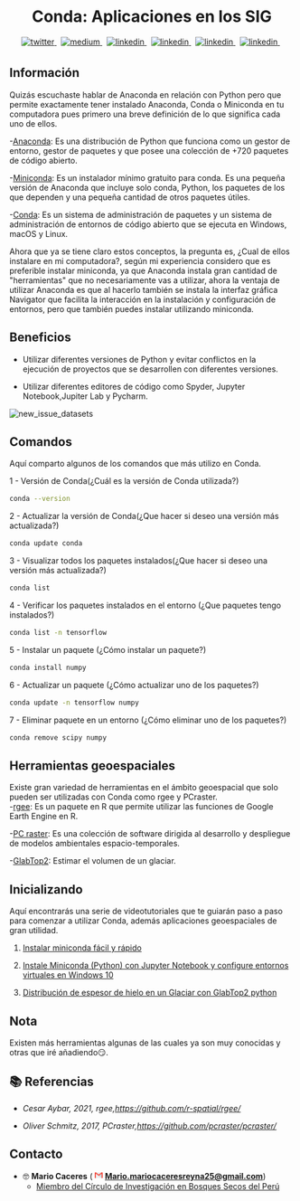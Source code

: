 <h1 align="center"><strong>Conda: Aplicaciones en los SIG</strong></h1>

<table align="center">
 <p align="center">
<a href="https://twitter.com/Mario251997" target="_blank">
<img src=https://img.shields.io/badge/twitter-%2300acee.svg?&style=for-the-badge&logo=twitter&logoColor=white alt=twitter style="margin-bottom: 5px;" />
</a> &nbsp;

<a href="https://www.facebook.com/mariocaceres25" target="_blank">
<img src=https://img.shields.io/badge/Facebook-1877F2?style=for-the-badge&logo=facebook&logoColor=white alt=medium style="margin-bottom: 5px;" />
</a> &nbsp;

<a href="https://www.linkedin.com/in/mariocaceres25/" target="_blank">
<img src=https://img.shields.io/badge/linkedin-%231E77B5.svg?&style=for-the-badge&logo=linkedin&logoColor=white alt=linkedin style="margin-bottom: 5px;" />
</a> &nbsp;

<a href="mailto:mariocaceresreyna25@gmail.com" target="_blank">
<img src=https://img.shields.io/badge/Gmail-D14836?style=for-the-badge&logo=gmail&logoColor=white   alt=linkedin style="margin-bottom: 5px;" />
</a> &nbsp;  

<a href="https://github.com/mario199745/An-lise-de-Dados-em-Linguagem-R/stargazers" target="_blank">
<img src=https://img.shields.io/github/stars/ambarja/WebMapping-Taller?style=for-the-badge   alt=linkedin style="margin-bottom: 5px;" />
</a> &nbsp;  

<a href="https://github.com/mario199745/An-lise-de-Dados-em-Linguagem-R/fork?" target="_blank">
<img src=https://img.shields.io/github/forks/ambarja/WebMapping-Taller?style=for-the-badge   alt=linkedin style="margin-bottom: 5px;" />
</a> &nbsp; 



 ## **Información**
  Quizás escuchaste hablar de Anaconda en relación con Python pero que permite exactamente tener instalado Anaconda, Conda o Miniconda en tu computadora 
  pues primero una breve definición de lo que significa cada uno de ellos. 

  -<a href="https://www.anaconda.com/products/distribution">Anaconda</a>: Es una distribución de Python que funciona como un gestor de entorno, gestor de paquetes y que posee una colección de +720 paquetes de código abierto.

  -<a href="https://docs.conda.io/en/latest/miniconda.html">Miniconda</a>: Es un instalador mínimo gratuito para conda. Es una pequeña versión de Anaconda que incluye solo conda, Python, los paquetes de los que dependen y una pequeña cantidad de otros paquetes útiles.

  -<a href="https://docs.conda.io/projects/conda/en/latest/">Conda</a>: Es un sistema de administración de paquetes y un sistema de administración de entornos de código abierto que se ejecuta en Windows, macOS y Linux.

  Ahora que ya se tiene claro estos conceptos, la pregunta es, ¿Cual de ellos instalare en mi computadora?, según mi experiencia considero que es preferible 
  instalar miniconda, ya que Anaconda instala gran cantidad de "herramientas" que no necesariamente vas a utilizar, ahora la ventaja de utilizar 
  Anaconda es que al hacerlo también se instala la interfaz gráfica Navigator que facilita la interacción en la instalación y configuración de entornos, pero 
  que también puedes instalar utilizando miniconda. 

## **Beneficios**
 - Utilizar diferentes versiones de Python y evitar conflictos en la ejecución  de proyectos que se desarrollen con diferentes versiones. 

 - Utilizar diferentes editores de código como Spyder, Jupyter Notebook,Jupiter Lab y Pycharm.  

![new_issue_datasets](https://user-images.githubusercontent.com/55163339/166525194-86233cbc-1175-4d7c-9c55-c4b0807aab4c.png)


## **Comandos**

 Aquí comparto algunos de los comandos que más utilizo en Conda.

1 - Versión de Conda(¿Cuál es la versión de Conda utilizada?)
```bash
conda --version
```
2 - Actualizar la versión de Conda(¿Que hacer si deseo una versión más actualizada?)
```bash
conda update conda
```
3 - Visualizar todos los paquetes instalados(¿Que hacer si deseo una versión más actualizada?)
```bash
conda list
```
4 - Verificar los paquetes instalados en el entorno (¿Que paquetes tengo instalados?)
```bash
conda list -n tensorflow
```
5 - Instalar un paquete (¿Cómo instalar un paquete?)
```bash
conda install numpy
```
6 - Actualizar un paquete (¿Cómo actualizar uno de los paquetes?)
```bash
conda update -n tensorflow numpy
```
7 - Eliminar paquete en un entorno (¿Cómo eliminar uno de los paquetes?)
```bash
conda remove scipy numpy
```
 ## **Herramientas geoespaciales**

  Existe gran variedad de herramientas en el ámbito geoespacial que solo pueden ser utilizadas con Conda como rgee y PCraster.  
  -<a href="https://www.youtube.com/watch?v=SHXuIpjU3YE&ab_channel=ISPRSSC">rgee</a>: Es un paquete en R que permite utilizar las funciones de Google Earth Engine en R. 

  -<a href="https://www.youtube.com/watch?v=IMwn53z9uWQ&list=PLeuKJkIxCDj0INszvbLWZziYIT3nCsFeo&index=11&ab_channel=HansvanderKwast">PC raster</a>: Es una colección de software dirigida al desarrollo y despliegue de modelos ambientales espacio-temporales. 

 -<a href="https://glabtop2-py.readthedocs.io/en/latest/concepts.html#glabtop2">GlabTop2</a>: Estimar el volumen de un glaciar. 

 ## **Inicializando**

  Aquí encontrarás una serie de videotutoriales que te guiarán paso a paso para comenzar a utilizar Conda, además aplicaciones geoespaciales de gran utilidad. 

  1. <a href="https://www.youtube.com/watch?v=LA2198lSnCY&ab_channel=BIOPARSEC">Instalar miniconda fácil y rápido</a>

  2. <a href="https://www.youtube.com/watch?v=XCvgyvBFjyM&ab_channel=CodingIsFun">Instale Miniconda (Python) con Jupyter Notebook y configure entornos virtuales en Windows 10</a>

  3. <a href="https://www.youtube.com/watch?v=14rqwp7ZqwQ&ab_channel=PercyESCOBARSOTO">Distribución de espesor de hielo en un Glaciar con GlabTop2 python</a>

 ## **Nota**
  Existen más herramientas algunas de las cuales ya son muy conocidas y otras que iré añadiendo😏. 


## 📚 **Referencias**

- _Cesar Aybar, 2021, rgee,<https://github.com/r-spatial/rgee/>_

- _Oliver Schmitz, 2017, PCraster,<https://github.com/pcraster/pcraster/>_  


## **Contacto**

* 🤓 **Mario Caceres** ( <img src="https://raw.githubusercontent.com/ambarja/Buenas-practicas-con-QGIS/main/img/email.png" height=14> <b>Mario.mariocaceresreyna25@gmail.com</b>)
  - [Miembro del Círculo de Investigación en Bosques Secos del Perú](https://www.facebook.com/CIBOSEC)






